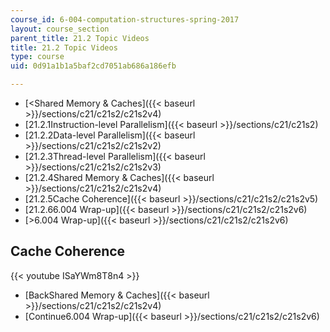 ```yaml
---
course_id: 6-004-computation-structures-spring-2017
layout: course_section
parent_title: 21.2 Topic Videos
title: 21.2 Topic Videos
type: course
uid: 0d91a1b1a5baf2cd7051ab686a186efb

---
```


*   [<Shared Memory & Caches]({{< baseurl >}}/sections/c21/c21s2/c21s2v4)
*   [21.2.1Instruction-level Parallelism]({{< baseurl >}}/sections/c21/c21s2)
*   [21.2.2Data-level Parallelism]({{< baseurl >}}/sections/c21/c21s2/c21s2v2)
*   [21.2.3Thread-level Parallelism]({{< baseurl >}}/sections/c21/c21s2/c21s2v3)
*   [21.2.4Shared Memory & Caches]({{< baseurl >}}/sections/c21/c21s2/c21s2v4)
*   [21.2.5Cache Coherence]({{< baseurl >}}/sections/c21/c21s2/c21s2v5)
*   [21.2.66.004 Wrap-up]({{< baseurl >}}/sections/c21/c21s2/c21s2v6)
*   [\>6.004 Wrap-up]({{< baseurl >}}/sections/c21/c21s2/c21s2v6)

Cache Coherence
---------------

{{< youtube ISaYWm8T8n4 >}}

*   [BackShared Memory & Caches]({{< baseurl >}}/sections/c21/c21s2/c21s2v4)
*   [Continue6.004 Wrap-up]({{< baseurl >}}/sections/c21/c21s2/c21s2v6)
